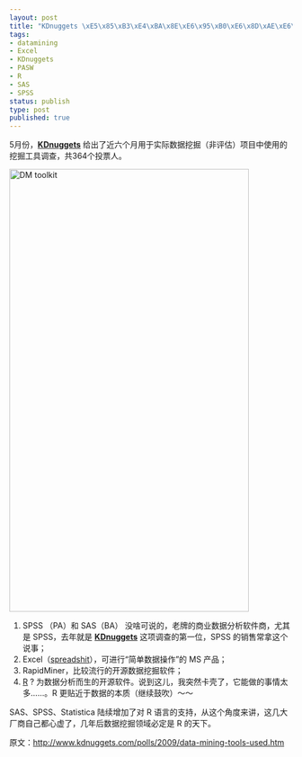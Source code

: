 ```yaml
--- 
layout: post
title: "KDnuggets \xE5\x85\xB3\xE4\xBA\x8E\xE6\x95\xB0\xE6\x8D\xAE\xE6\x8C\x96\xE6\x8E\x98\xE8\xBD\xAF\xE4\xBB\xB6\xE7\x9A\x84\xE8\xB0\x83\xE6\x9F\xA5"
tags: 
- datamining
- Excel
- KDnuggets
- PASW
- R
- SAS
- SPSS
status: publish
type: post
published: true
---
```

5月份，<strong><a href="http://www.kdnuggets.com/index.html">KDnuggets</a></strong> 给出了近六个月用于实际数据挖掘（非评估）项目中使用的挖掘工具调查，共364个投票人。

<a rel="WLPP" href="https://ywp7qa.bay.livefilestore.com/y1m_nf0RdwkPKf4ZrLNcEIuDA4f-B79BwmOtL87-Yc0iEnxseNlKYrM2hnTBA7ouSjQjSGv_IDOMBcdUmZPgzL37HKyEeCwahh1u9Q32GBFYnDs96zWQjAo2_9o3gEUe_kKPAzBgA3h5_Nxh5vXClg_FA/DM toolkit[5].png"><img style="display: inline; border: 0px;" title="DM toolkit" src="https://ywp7qa.bay.livefilestore.com/y1mbeFlWOP0W_kaybRS-mF2m8gpQQVyGPg2ebtAL8XN405HxVdcZwdHvh08kOxfxwL9DVwDGcOnkaVeF_CDoBJyTdTbrSLIM-c2LQzF_Pvh0SnpGLQqRWBQvTv_W-W0EqMgzkaufNmt8vaq6avWNmNxdA/DM toolkit_thumb[3].png" border="0" alt="DM toolkit" width="426" height="788" /></a>
<ol>
	<li>
<div>SPSS （PA）和 SAS（BA） 没啥可说的，老牌的商业数据分析软件商，尤其是 SPSS，去年就是 <strong><a href="http://www.kdnuggets.com/index.html">KDnuggets</a></strong> 这项调查的第一位，SPSS 的销售常拿这个说事；</div></li>
	<li>
<div>Excel（<a href="http://www.urbandictionary.com/define.php?term=spreadshit">spreadshit</a>），可进行“简单数据操作”的 MS 产品；</div></li>
	<li>
<div>RapidMiner，比较流行的开源数据挖掘软件；</div></li>
	<li>
<div><a href="http://www.r-project.org/">R</a> ? 为数据分析而生的开源软件。说到这儿，我突然卡壳了，它能做的事情太多……。R 更贴近于数据的本质（继续鼓吹）～～</div></li>
</ol>
SAS、SPSS、Statistica 陆续增加了对 R 语言的支持，从这个角度来讲，这几大厂商自己都心虚了，几年后数据挖掘领域必定是 R 的天下。

原文：<a href="http://www.kdnuggets.com/polls/2009/data-mining-tools-used.htm">http://www.kdnuggets.com/polls/2009/data-mining-tools-used.htm</a>
